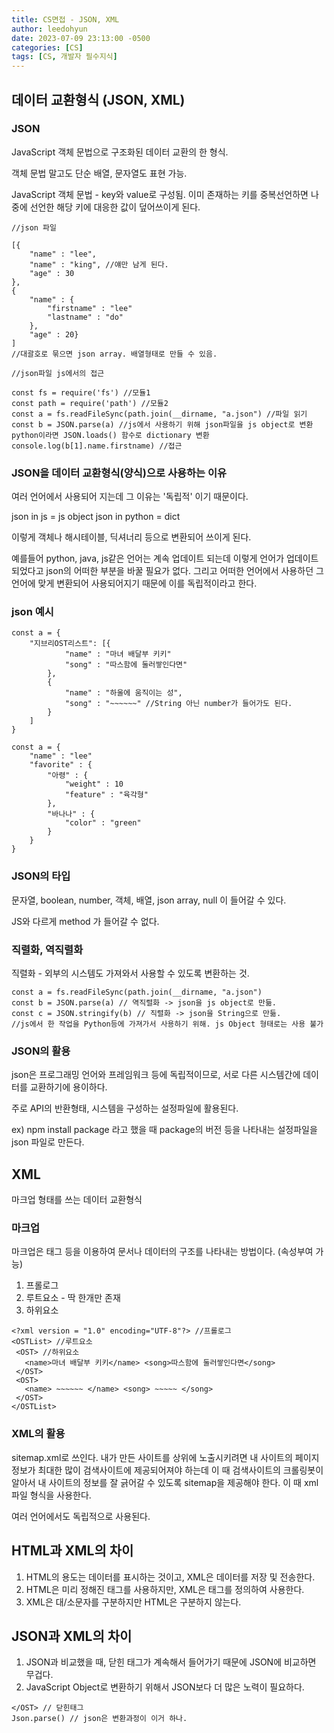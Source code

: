 ```yaml
---
title: CS면접 - JSON, XML
author: leedohyun
date: 2023-07-09 23:13:00 -0500
categories: [CS]
tags: [CS, 개발자 필수지식]
---
```


##  데이터 교환형식 (JSON, XML)

### JSON

JavaScript 객체 문법으로 구조화된 데이터 교환의 한 형식.

객체 문법 말고도 단순 배열, 문자열도 표현 가능.

JavaScript 객체 문법 - key와 value로 구성됨. 이미 존재하는 키를 중복선언하면 나중에 선언한 해당 키에 대응한 값이 덮어쓰이게 된다.

```
//json 파일

[{
	"name" : "lee",
	"name" : "king", //얘만 남게 된다.
	"age" : 30
},
{
	"name" : {
		"firstname" : "lee"
		"lastname" : "do"
	},
	"age" : 20}
]
//대괄호로 묶으면 json array. 배열형태로 만들 수 있음.
```

```
//json파일 js에서의 접근

const fs = require('fs') //모듈1
const path = require('path') //모듈2
const a = fs.readFileSync(path.join(__dirname, "a.json") //파일 읽기
const b = JSON.parse(a) //js에서 사용하기 위해 json파일을 js object로 변환 python이라면 JSON.loads() 함수로 dictionary 변환
console.log(b[1].name.firstname) //접근
```

### JSON을 데이터 교환형식(양식)으로 사용하는 이유

여러 언어에서 사용되어 지는데 그 이유는 '독립적' 이기 때문이다.

json in js = js object
json in python = dict

이렇게 객체나 해시테이블, 딕셔너리 등으로 변환되어 쓰이게 된다.

예를들어 python, java, js같은 언어는 계속 업데이트 되는데 이렇게 언어가 업데이트 되었다고 json의 어떠한 부분을 바꿀 필요가 없다. 그리고 어떠한 언어에서 사용하던 그 언어에 맞게 변환되어 사용되어지기 때문에 이를 독립적이라고 한다.

### json 예시
```
const a = {
	"지브리OST리스트": [{
			"name" : "마녀 배달부 키키"
			"song" : "따스함에 둘러쌓인다면"
		},
		{
			"name" : "하울에 움직이는 성",
			"song" : "~~~~~~" //String 아닌 number가 들어가도 된다.
		}
	]
}
```

```
const a = {
	"name" : "lee"
	"favorite" : {
		"아령" : {
			"weight" : 10
			"feature" : "육각형"
		},
		"바나나" : {
			"color" : "green"
		}
	}
}
```

### JSON의 타입

문자열, boolean, number, 객체, 배열, json array, null 이 들어갈 수 있다.

JS와 다르게 method 가 들어갈 수 없다.

### 직렬화, 역직렬화

직렬화 - 외부의 시스템도 가져와서 사용할 수 있도록 변환하는 것.

```
const a = fs.readFileSync(path.join(__dirname, "a.json")
const b = JSON.parse(a) // 역직렬화 -> json을 js object로 만듦.
const c = JSON.stringify(b) // 직렬화 -> json을 String으로 만듦. 
//js에서 한 작업을 Python등에 가져가서 사용하기 위해. js Object 형태로는 사용 불가
```

### JSON의 활용

json은 프로그래밍 언어와 프레임워크 등에 독립적이므로, 서로 다른 시스템간에 데이터를 교환하기에 용이하다.

주로 API의 반환형태, 시스템을 구성하는 설정파일에 활용된다.

ex) npm install package 라고 했을 때 package의 버전 등을 나타내는 설정파일을
json 파일로 만든다.


## XML

마크업 형태를 쓰는 데이터 교환형식

### 마크업

마크업은 태그 등을 이용하여 문서나 데이터의 구조를 나타내는 방법이다.
(속성부여 가능)

1. 프롤로그
2. 루트요소 - 딱 한개만 존재
3. 하위요소

```
<?xml version = "1.0" encoding="UTF-8"?> //프롤로그
<OSTList> //루트요소
 <OST> //하위요소
   <name>마녀 배달부 키키</name> <song>따스함에 둘러쌓인다면</song>
 </OST>
 <OST>
   <name> ~~~~~~ </name> <song> ~~~~~ </song>
 </OST>
</OSTList>
```

### XML의 활용

sitemap.xml로 쓰인다.
내가 만든 사이트를 상위에 노출시키려면 내 사이트의 페이지 정보가 최대한 많이 검색사이트에 제공되어져야 하는데 이 때 검색사이트의 크롤링봇이 알아서 내 사이트의 정보를 잘 긁어갈 수 있도록 sitemap을 제공해야 한다. 이 때 xml파일 형식을 사용한다.

여러 언어에서도 독립적으로 사용된다.

## HTML과 XML의 차이

1. HTML의 용도는 데이터를 표시하는 것이고, XML은 데이터를 저장 및 전송한다.
2. HTML은 미리 정해진 태그를 사용하지만, XML은 태그를 정의하여 사용한다.
3. XML은 대/소문자를 구분하지만 HTML은 구분하지 않는다.


## JSON과 XML의 차이

1. JSON과 비교했을 때, 닫힌 태그가 계속해서 들어가기 때문에 JSON에 비교하면 무겁다.
2. JavaScript Object로 변환하기 위해서 JSON보다 더 많은 노력이 필요하다.

```
</OST> // 닫힌태그
Json.parse() // json은 변환과정이 이거 하나.
```